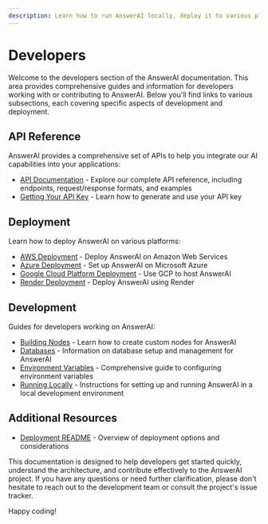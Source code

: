 ```yaml
---
description: Learn how to run AnswerAI locally, deploy it to various platforms and contribute to the project
---
```


# Developers

Welcome to the developers section of the AnswerAI documentation. This area provides comprehensive guides and information for developers working with or contributing to AnswerAI. Below you'll find links to various subsections, each covering specific aspects of development and deployment.

## API Reference

AnswerAI provides a comprehensive set of APIs to help you integrate our AI capabilities into your applications:

-   [API Documentation](/docs/api) - Explore our complete API reference, including endpoints, request/response formats, and examples
-   [Getting Your API Key](/docs/api#getting-your-api-key) - Learn how to generate and use your API key

## Deployment

Learn how to deploy AnswerAI on various platforms:

-   [AWS Deployment](deployment/aws.md) - Deploy AnswerAI on Amazon Web Services
-   [Azure Deployment](deployment/azure.md) - Set up AnswerAI on Microsoft Azure
-   [Google Cloud Platform Deployment](deployment/gcp.md) - Use GCP to host AnswerAI
-   [Render Deployment](deployment/render.md) - Deploy AnswerAI using Render

## Development

Guides for developers working on AnswerAI:

-   [Building Nodes](building-node.md) - Learn how to create custom nodes for AnswerAI
-   [Databases](databases.md) - Information on database setup and management for AnswerAI
-   [Environment Variables](environment-variables.md) - Comprehensive guide to configuring environment variables
-   [Running Locally](running-locally.md) - Instructions for setting up and running AnswerAI in a local development environment

## Additional Resources

-   [Deployment README](deployment) - Overview of deployment options and considerations

This documentation is designed to help developers get started quickly, understand the architecture, and contribute effectively to the AnswerAI project. If you have any questions or need further clarification, please don't hesitate to reach out to the development team or consult the project's issue tracker.

Happy coding!

<!-- TODO: Add links to contribution guidelines and code of conduct when available -->
